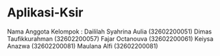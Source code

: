 # Aplikasi-Ksir 
Nama Anggota Kelompok :	
Daililah Syahrina Aulia 	(32602200051)
Dimas Taufikkurahman	    (32602200057)
Fajar Octanouva	          (32602200061)
Keiysa Anazwa 		        (32602200081)
Maulana Alfi	          (32602200081)
